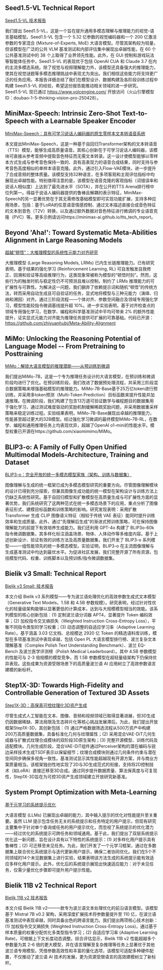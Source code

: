 ## Seed1.5-VL Technical Report  
[Seed1.5-VL 技术报告](https://arxiv.org/abs/2505.07062)  

我们提出 Seed1.5-VL，这是一个旨在提升通用多模态理解与推理能力的视觉-语言基础模型。Seed1.5-VL 包含一个 5.32 亿参数的视觉编码器和一个 200 亿激活参数的专家混合 (Mixture-of-Experts, MoE) 大语言模型。尽管其架构较为轻量，但该模型在广泛的公共 VLM 基准测试和内部评估集中展现出卓越性能，在 60 个公共基准测试中的 38 个上取得了业界领先性能。此外，在 GUI 控制和游戏玩法等智能体任务中，Seed1.5-VL 的表现优于包括 OpenAI CUA 和 Claude 3.7 在内的主流多模态系统。除了视觉与视频理解能力外，该模型还具备强大的推理能力，使其在视觉谜题等多模态推理挑战中表现尤为突出。我们相信这些能力将支持更广泛的任务应用。本报告详细总结了我们在模型设计、数据构建及各阶段训练过程中构建 Seed1.5-VL 的经验，希望这份报告能推动相关领域的进一步研究。Seed1.5-VL 现已通过 https://www.volcengine.com/ 开放访问（火山引擎模型 ID：doubao-1-5-thinking-vision-pro-250428）。

## MiniMax-Speech: Intrinsic Zero-Shot Text-to-Speech with a Learnable Speaker Encoder
[MiniMax-Speech：具有可学习说话人编码器的原生零样本文本转语音系统](https://arxiv.org/abs/2505.07916)

本文提出MiniMax-Speech，这是一种基于自回归Transformer架构的文本转语音（TTS）模型，能够生成高质量语音。其核心创新在于可学习说话人编码器，该模块可直接从参考音频中提取音色特征而无需文本转录。这一设计使模型能够以零样本方式生成与参考音色保持一致的、具有高表现力的语音合成结果，同时支持与参考音色高度相似的单样本语音克隆。此外，通过引入Flow-VAE模块，进一步提升了合成音频的整体质量。该模型支持32种语言，在多项客观和主观评估指标中均展现出卓越性能。特别值得注意的是，该模型在语音克隆的客观指标（词错误率和说话人相似度）上达到了最先进水平（SOTA），并在公开的TTS Arena排行榜中位列第一。得益于说话人编码器提供的鲁棒且解耦的表示特征，MiniMax-Speech的另一显著优势在于其无需修改基础模型即可实现功能扩展，支持多种应用场景，包括：基于LoRA的任意语音情感控制、通过文本描述直接合成音色特征的文本到音色（T2V）转换，以及通过额外数据对音色特征进行微调的专业语音克隆（PVC）等。更多示例请访问https://minimax-ai.github.io/tts_tech_report。

## Beyond 'Aha!': Toward Systematic Meta-Abilities Alignment in Large Reasoning Models
[超越“顿悟”：大推理模型的系统性元能力对齐研究](https://arxiv.org/abs/2505.10554)

大推理模型 (Large Reasoning Models, LRMs) 已内生长链推理能力。已有研究表明，基于结果的强化学习 (Reinforcement Learning, RL) 可自发触发自我修正、回溯和验证等高级推理行为，这类现象常被称为模型的“顿悟时刻”。然而，这些行为的触发时机与稳定性仍不可预测且难以控制，制约了 LRMs 推理能力的可扩展性与可靠性。为解决这一问题，我们摒弃了依赖提示词和随机“顿悟”的传统方法，转而采用自动生成且可自验证的任务，显式地将模型与三种元能力（演绎、归纳和溯因）对齐。通过三阶段流程——个体对齐、参数空间融合及领域专用强化学习，模型性能较指令微调基线提升超 10%。进一步实验表明，基于对齐检查点的领域专用强化学习，在数学、编程和科学基准测试中平均可带来 2% 的额外性能提升，证实显式元能力对齐能为推理任务提供可扩展的可靠基础。代码已开源：https://github.com/zhiyuanhubj/Meta-Ability-Alignment

## MiMo: Unlocking the Reasoning Potential of Language Model -- From Pretraining to Posttraining
[MiMo：解锁大语言模型的推理潜能——从预训练到微调](https://arxiv.org/abs/2505.07608)

我们提出MiMo-7B，这是一个专为推理任务设计的大语言模型，在预训练和微调阶段均进行了优化。在预训练阶段，我们改进了数据预处理流程，并采用三阶段混合数据策略来增强基础模型的推理能力。MiMo-7B-Base基于25万亿token进行预训练，并采用多token预测（Multi-Token Prediction）目标函数来提升性能并加速推理。在微调阶段，我们构建了包含13万道可验证数学与编程题目的数据集用于强化学习，通过测试难度驱动的奖励机制缓解稀疏奖励问题，并采用数据重采样策略来稳定训练过程。实验结果表明，MiMo-7B-Base展现出卓越的推理能力，性能甚至超过更大的32B模型。经过强化学习微调的最终模型MiMo-7B-RL，在数学、编程和通用推理任务上均表现优异，超越了OpenAI o1-mini的性能水平。模型权重已开源在https://github.com/xiaomimimo/MiMo。

## BLIP3-o: A Family of Fully Open Unified Multimodal Models-Architecture, Training and Dataset  
[BLIP3-o：完全开放的统一多模态模型家族（架构、训练与数据集）](https://arxiv.org/abs/2505.09568)  

图像理解与生成的统一框架已成为多模态模型研究的重要方向。尽管图像理解模块的设计已得到充分探索，但兼具图像生成功能的统一模型在架构设计与训练方法上仍缺乏系统性研究。基于自回归模型和扩散模型在高质量生成与可扩展性方面的显著优势，我们系统研究了这两种范式在统一多模态场景下的应用，重点分析了图像表征形式、建模目标函数和训练策略的影响。研究发现表明：采用扩散 Transformer 生成 CLIP 图像语义特征（相较于传统 VAE 表征）能同时提升训练效率和生成质量。此外，通过"先理解后生成"的渐进式预训练策略，可在保持图像理解能力的前提下有效培养生成能力。我们还利用 GPT-4o 构建了 BLIP3o-60k 指令微调数据集，其多样化标注涵盖场景、物体、人体动作等多维度内容。基于上述创新设计、验证有效的训练方法及高质量数据集，我们开发了 BLIP3-o 系列模型——一组性能领先的统一多模态模型。实验证明，BLIP3-o 在主流图像理解与生成基准测试中均达到最优水平。为促进社区发展，我们完整开源了所有资源，包括模型代码、权重、训练脚本以及预训练/指令微调数据集。

## Bielik v3 Small: Technical Report  
[Bielik v3 Small: 技术报告](https://arxiv.org/abs/2505.02550)  

本文介绍 Bielik v3 系列模型——专为波兰语处理优化的高效参数生成式文本模型（Generative Text Models，1.5B 和 4.5B 参数规模）。研究表明，经过针对性优化的轻量级架构能够以显著更低的计算成本，达到与大规模模型相当的效能。该系列模型的核心创新包括：(1) 定制波兰语分词器 APT4，显著提升 Token 编码效率；(2) 加权指令交叉熵损失（Weighted Instruction Cross-Entropy Loss），平衡不同指令类型的学习权重；(3) 动态调整的自适应学习率（Adaptive Learning Rate）。基于涵盖 3.03 亿文档、总规模达 2920 亿 Token 的精选语料库训练，模型在多项基准测试中表现卓越，包括 Open PL 大语言模型排行榜、波兰复杂文本理解基准（Complex Polish Text Understanding Benchmark）、波兰 EQ-Bench 及波兰医学评测榜（Polish Medical Leaderboard）。其中 4.5B 参数模型的性能可与 2-3 倍规模的模型竞争，而 1.5B 参数模型在超轻量级架构下仍保持优异表现。这些成果为资源受限场景下的高质量波兰语 AI 应用树立了高效参数语言建模的新标杆。

## Step1X-3D: Towards High-Fidelity and Controllable Generation of Textured 3D Assets  
[Step1X-3D：高保真可控纹理化3D资产生成](https://arxiv.org/abs/2505.07747)  

尽管生成式人工智能在文本、图像、音频和视频领域已取得显著进展，但3D生成仍因数据稀缺、算法局限及生态碎片化等核心挑战发展滞后。为此，我们提出开放框架Step1X-3D，其创新包括：(1) 通过严格数据筛选流程从500万资产中构建200万高质量数据集，具备标准化几何与纹理属性；(2) 采用混合VAE-DiT几何生成器与扩散式纹理合成模块的双阶段3D原生架构；(3) 完整开源模型、训练代码及适配模块。几何生成阶段，混合VAE-DiT组件通过Perceiver架构的潜在编码与锐边采样技术生成TSDF表示以保留细节；纹理合成模块则通过几何条件约束与潜在空间同步确保多视角一致性。基准测试显示其性能超越现有开源方案，并与商业方案质量相当。该框架独创性地实现了2D与3D生成范式的衔接，支持将2D控制技术（如LoRA）直接迁移至3D合成。通过同步提升数据质量、算法保真度与可复现性，Step1X-3D旨在为可控3D资产生成领域建立开放研究新基准。

## System Prompt Optimization with Meta-Learning
[基于元学习的系统提示优化](https://arxiv.org/abs/2505.09666)

大语言模型 (LLMs) 已展现出卓越的能力，其中输入提示的优化对性能提升至关重要。虽然 LLM 提示包含任务无关的系统提示和任务特定的用户提示，但现有研究主要集中于针对单个查询或任务的用户提示优化，而忽视了系统提示的优化潜力——经过优化的系统提示可跨任务和领域通用。基于此，我们提出了双层系统提示优化这一新问题，旨在设计具有以下特性的系统提示：(1) 对多样化用户提示具有鲁棒性；(2) 可迁移至未见任务。为此，我们开发了一个元学习框架，通过在多数据集上联合优化系统提示与迭代更新用户提示，确保二者协同优化。我们在5个不同领域的14个未见数据集上进行实验，结果表明该方法生成的系统提示能有效适应多样化用户提示。此外，优化后的系统提示展现出快速适应能力：对于未见任务，仅需少量优化步骤即可提升用户提示性能。

## Bielik 11B v2 Technical Report  
[Bielik 11B v2 技术报告](https://arxiv.org/abs/2505.02410)  

本文介绍 Bielik 11B v2——一款专为波兰语文本处理优化的前沿语言模型。该模型基于 Mistral 7B v0.2 架构，采用深度扩展技术将参数量提升至 110 亿，在波兰语基准测试中表现卓越，同时具备出色的跨语言能力。我们提出两项核心技术创新：(1) 加权指令交叉熵损失 (Weighted Instruction Cross-Entropy Loss)，通过基于样本质量的权重分配优化多类型指令学习；(2) 自适应学习率 (Adaptive Learning Rate)，可根据上下文长度动态调整。综合评估显示，Bielik 11B v2 性能超越多个参数量为其 2-6 倍的更大模型，并在语言理解至复杂推理等任务上显著优于其他波兰语专用模型。凭借参数高效性和丰富的量化选项，该模型可适配多种硬件配置，不仅推动了波兰语 AI 技术的发展，更为资源受限语言的高效建模树立了新标杆。

